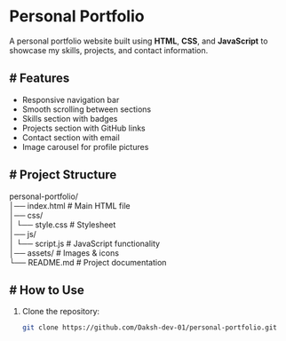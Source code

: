 # Personal Portfolio

A personal portfolio website built using **HTML**, **CSS**, and **JavaScript** to showcase my skills, projects, and contact information.

## # Features
- Responsive navigation bar
- Smooth scrolling between sections
- Skills section with badges
- Projects section with GitHub links
- Contact section with email
- Image carousel for profile pictures

## # Project Structure
personal-portfolio/
<br>
│── index.html # Main HTML file
<br>
│── css/
<br>
│ └── style.css # Stylesheet
<br>
│── js/
<br>
│ └── script.js # JavaScript functionality
<br>
│── assets/ # Images & icons
<br>
└── README.md # Project documentation
<br>

## # How to Use
1. Clone the repository:
   ```bash
   git clone https://github.com/Daksh-dev-01/personal-portfolio.git

